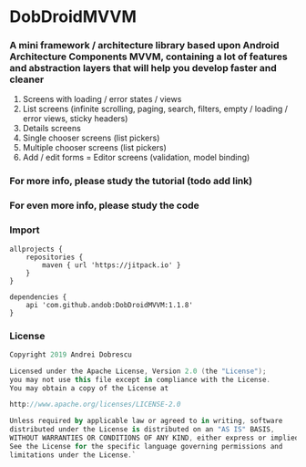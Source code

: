 # DobDroidMVVM

### A mini framework / architecture library based upon Android Architecture Components MVVM, containing a lot of features and abstraction layers that will help you develop faster and cleaner

1. Screens with loading / error states / views
2. List screens (infinite scrolling, paging, search, filters, empty / loading / error views, sticky headers)
3. Details screens
4. Single chooser screens (list pickers)
5. Multiple chooser screens (list pickers)
6. Add / edit forms = Editor screens (validation, model binding)

### For more info, please study the tutorial (todo add link)

### For even more info, please study the code

### Import

```
allprojects {
    repositories {
        maven { url 'https://jitpack.io' }
    }
}
```
```
dependencies {
    api 'com.github.andob:DobDroidMVVM:1.1.8'
}
```

### License

```kotlin
Copyright 2019 Andrei Dobrescu

Licensed under the Apache License, Version 2.0 (the "License");
you may not use this file except in compliance with the License.
You may obtain a copy of the License at

http://www.apache.org/licenses/LICENSE-2.0

Unless required by applicable law or agreed to in writing, software
distributed under the License is distributed on an "AS IS" BASIS,
WITHOUT WARRANTIES OR CONDITIONS OF ANY KIND, either express or implied.
See the License for the specific language governing permissions and
limitations under the License.`
```
